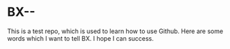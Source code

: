 # BX--
This is a test repo, which is used to learn how to use Github.
Here are some words which I want to tell BX. I hope I can success.
